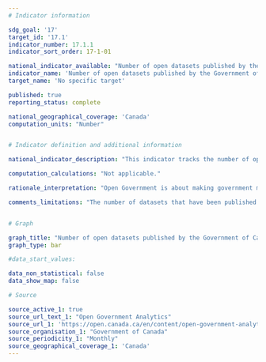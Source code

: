 ```yaml
---
# Indicator information

sdg_goal: '17'
target_id: '17.1'
indicator_number: 17.1.1
indicator_sort_order: 17-1-01

national_indicator_available: "Number of open datasets published by the Government of Canada"
indicator_name: 'Number of open datasets published by the Government of Canada'
target_name: 'No specific target'

published: true
reporting_status: complete

national_geographical_coverage: 'Canada'
computation_units: "Number"


# Indicator definition and additional information

national_indicator_description: "This indicator tracks the number of open datasets published by the Government of Canada"

computation_calculations: "Not applicable."

rationale_interpretation: "Open Government is about making government more accessible to everyone. Participate in conversations, find data and digital records, and learn about open government. (https://open.canada.ca/en)"

comments_limitations: "The number of datasets that have been published since the Open Government Portal's relaunch on June 18, 2013, on an annual basis. This indicator reflect the number of datasets available on May 12, 2021. "


# Graph

graph_title: "Number of open datasets published by the Government of Canada"
graph_type: bar

#data_start_values:

data_non_statistical: false
data_show_map: false

# Source

source_active_1: true
source_url_text_1: "Open Government Analytics"
source_url_1: 'https://open.canada.ca/en/content/open-government-analytics#monthly'
source_organisation_1: "Government of Canada"
source_periodicity_1: "Monthly"
source_geographical_coverage_1: 'Canada'
---
```

